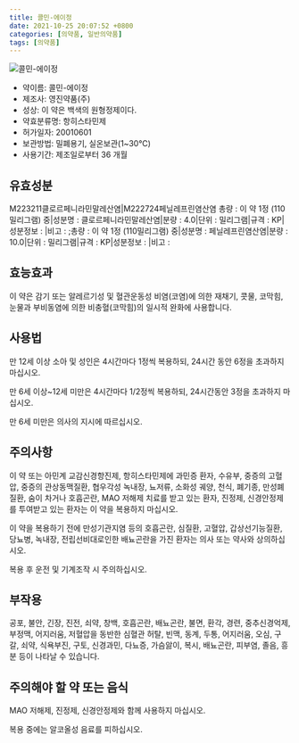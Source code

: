 ```yaml
---
title: 콜민-에이정
date: 2021-10-25 20:07:52 +0800
categories: [의약품, 일반의약품]
tags: [의약품]
---
```

![콜민-에이정](https://nedrug.mfds.go.kr/pbp/cmn/itemImageDownload/1NcelJgSVpW)

- 약이름: 콜민-에이정
- 제조사: 영진약품(주)
- 성상: 이 약은 백색의 원형정제이다. 
- 약효분류명: 항히스타민제
- 허가일자: 20010601
- 보관방법: 밀폐용기, 실온보관(1~30℃) 
- 사용기간: 제조일로부터 36 개월
## 유효성분
M223211클로르페니라민말레산염|M222724페닐레프린염산염
총량 : 이 약 1정 (110밀리그램) 중|성분명 : 클로르페니라민말레산염|분량 : 4.0|단위 : 밀리그램|규격 : KP|성분정보 : |비고 : ;총량 : 이 약 1정 (110밀리그램) 중|성분명 : 페닐레프린염산염|분량 : 10.0|단위 : 밀리그램|규격 : KP|성분정보 : |비고 :
## 효능효과
이 약은 감기 또는 알레르기성 및 혈관운동성 비염(코염)에 의한 재채기, 콧물, 코막힘, 눈물과 부비동염에 의한 비충혈(코막힘)의 일시적 완화에 사용합니다.

## 사용법
만 12세 이상 소아 및 성인은 4시간마다 1정씩 복용하되, 24시간 동안 6정을 초과하지 마십시오.

만 6세 이상~12세 미만은 4시간마다 1/2정씩 복용하되, 24시간동안 3정을 초과하지 마십시오.

만 6세 미만은 의사의 지시에 따르십시오.

## 주의사항
이 약 또는 아민계 교감신경항진제, 항히스타민제에 과민증 환자, 수유부, 중증의 고혈압, 중증의 관상동맥질환, 협우각성 녹내장, 뇨저류, 소화성 궤양, 천식, 폐기종, 만성폐질환, 숨이 차거나 호흡곤란, MAO 저해제 치료를 받고 있는 환자, 진정제, 신경안정제를 투여받고 있는 환자는 이 약을 복용하지 마십시오.

이 약을 복용하기 전에 만성기관지염 등의 호흡곤란, 심질환, 고혈압, 갑상선기능질환, 당뇨병, 녹내장, 전립선비대로인한 배뇨곤란을 가진 환자는 의사 또는 약사와 상의하십시오.

복용 후 운전 및 기계조작 시 주의하십시오.

## 부작용
공포, 불안, 긴장, 진전, 쇠약, 창백, 호흡곤란, 배뇨곤란, 불면, 환각, 경련, 중추신경억제, 부정맥, 어지러움, 저혈압을 동반한 심혈관 허탈, 빈맥, 동계, 두통, 어지러움, 오심, 구갈, 쇠약, 식욕부진, 구토, 신경과민, 다뇨증, 가슴앓이, 복시, 배뇨곤란, 피부염, 졸음, 흥분 등이 나타날 수 있습니다.

## 주의해야 할 약 또는 음식
MAO 저해제, 진정제, 신경안정제와 함께 사용하지 마십시오.

복용 중에는 알코올성 음료를 피하십시오.


